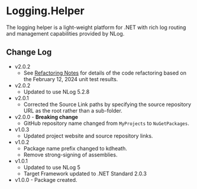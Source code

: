 # Logging.Helper
The logging helper is a light-weight platform for .NET with rich log routing and management capabilities provided by NLog.

## Change Log
- v2.0.2
  - See [Refactoring Notes](v2.0.3-Notes.md) for details of the code refactoring based on the February 12, 2024 unit test results.
- v2.0.2
  - Updated to use NLog 5.2.8
- v2.0.1
  - Corrected the Source Link paths by specifying the source repository URL as the root rather than a sub-folder.
- v2.0.0 - **Breaking change**
  - GitHub repository name changed from `MyProjects` to `NuGetPackages`.
- v1.0.3
  - Updated project website and source repository links.
- v1.0.2
  - Package name prefix changed to kdheath.
  - Remove strong-signing of assemblies.
- v1.0.1
  - Updated to use NLog 5
  - Target Framework updated to .NET Standard 2.0.3
- v1.0.0 - Package created.

